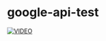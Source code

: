 # google-api-test

[![VIDEO](https://img.youtube.com/vi/igTqcFUtmqo/0.jpg)](https://www.youtube.com/watch?v=igTqcFUtmqo)
